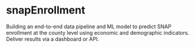 # snapEnrollment
Building an end-to-end data pipeline and ML model to predict SNAP enrollment at the county level using economic and demographic indicators. Deliver results via a dashboard or API.
